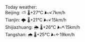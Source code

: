 Today weather:  
Beijing: ⛅️  🌡️+27°C 🌬️↙7km/h  
Tianjin: 🌩  🌡️+21°C 🌬️↙15km/h  
Shijiazhuang: 🌦   🌡️+26°C 🌬️↖15km/h  
Tangshan: 🌧   🌡️+25°C 🌬️←19km/h  
